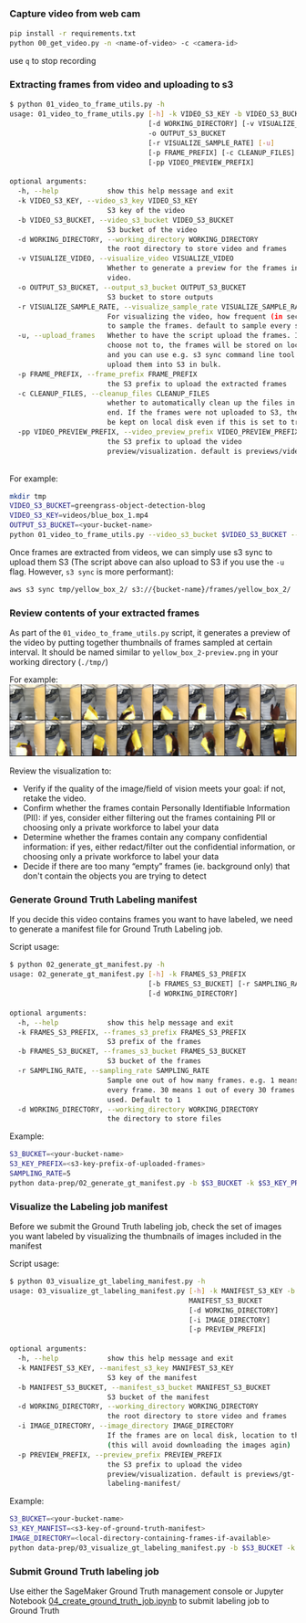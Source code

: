 ### Capture video from web cam

```bash
pip install -r requirements.txt
python 00_get_video.py -n <name-of-video> -c <camera-id>
```

use `q` to stop recording

### Extracting frames from video and uploading to s3 

```bash
$ python 01_video_to_frame_utils.py -h
usage: 01_video_to_frame_utils.py [-h] -k VIDEO_S3_KEY -b VIDEO_S3_BUCKET
                                  [-d WORKING_DIRECTORY] [-v VISUALIZE_VIDEO]
                                  -o OUTPUT_S3_BUCKET
                                  [-r VISUALIZE_SAMPLE_RATE] [-u]
                                  [-p FRAME_PREFIX] [-c CLEANUP_FILES]
                                  [-pp VIDEO_PREVIEW_PREFIX]

optional arguments:
  -h, --help            show this help message and exit
  -k VIDEO_S3_KEY, --video_s3_key VIDEO_S3_KEY
                        S3 key of the video
  -b VIDEO_S3_BUCKET, --video_s3_bucket VIDEO_S3_BUCKET
                        S3 bucket of the video
  -d WORKING_DIRECTORY, --working_directory WORKING_DIRECTORY
                        the root directory to store video and frames
  -v VISUALIZE_VIDEO, --visualize_video VISUALIZE_VIDEO
                        Whether to generate a preview for the frames in the
                        video.
  -o OUTPUT_S3_BUCKET, --output_s3_bucket OUTPUT_S3_BUCKET
                        S3 bucket to store outputs
  -r VISUALIZE_SAMPLE_RATE, --visualize_sample_rate VISUALIZE_SAMPLE_RATE
                        For visualizing the video, how frequent (in seconds)
                        to sample the frames. default to sample every second.
  -u, --upload_frames   Whether to have the script upload the frames. If you
                        choose not to, the frames will be stored on local disk
                        and you can use e.g. s3 sync command line tool to
                        upload them into S3 in bulk.
  -p FRAME_PREFIX, --frame_prefix FRAME_PREFIX
                        the S3 prefix to upload the extracted frames
  -c CLEANUP_FILES, --cleanup_files CLEANUP_FILES
                        whether to automatically clean up the files in the
                        end. If the frames were not uploaded to S3, they will
                        be kept on local disk even if this is set to true
  -pp VIDEO_PREVIEW_PREFIX, --video_preview_prefix VIDEO_PREVIEW_PREFIX
                        the S3 prefix to upload the video
                        preview/visualization. default is previews/video/
                        
```

For example:

```bash
mkdir tmp
VIDEO_S3_BUCKET=greengrass-object-detection-blog
VIDEO_S3_KEY=videos/blue_box_1.mp4
OUTPUT_S3_BUCKET=<your-bucket-name>
python 01_video_to_frame_utils.py --video_s3_bucket $VIDEO_S3_BUCKET --video_s3_key $VIDEO_S3_KEY --working_directory tmp/ --visualize_video True --visualize_sample_rate 1 -o $OUTPUT_S3_BUCKET
```

Once frames are extracted from videos, we can simply use s3 sync to upload them S3 (The script above can also upload to S3 if you use the `-u` flag. However, `s3 sync` is more performant): 

```bash
aws s3 sync tmp/yellow_box_2/ s3://{bucket-name}/frames/yellow_box_2/
```

### Review contents of your extracted frames 

As part of the `01_video_to_frame_utils.py` script, it generates a preview of the video by putting together thumbnails of frames sampled at certain interval. It should be named similar to `yellow_box_2-preview.png` in your working directory (`./tmp/`)
 
For example: 
![visualize-frames](./imgs/visualize-frames.png)

Review the visualization to:

* Verify if the quality of the image/field of vision meets your goal: if not, retake the video. 
* Confirm whether the frames contain Personally Identifiable Information (PII): if yes, consider either filtering out the frames containing PII or choosing only a private workforce to label your data  
* Determine whether the frames contain any company confidential information: if yes, either redact/filter out the confidential information, or choosing only a private workforce to label your data  
* Decide if there are too many “empty” frames (ie. background only) that don't contain the objects you are trying to detect

### Generate Ground Truth Labeling manifest  

If you decide this video contains frames you want to have labeled, we need to generate a manifest file for Ground Truth Labeling job.

Script usage: 

```bash
$ python 02_generate_gt_manifest.py -h
usage: 02_generate_gt_manifest.py [-h] -k FRAMES_S3_PREFIX
                                  [-b FRAMES_S3_BUCKET] [-r SAMPLING_RATE]
                                  [-d WORKING_DIRECTORY]

optional arguments:
  -h, --help            show this help message and exit
  -k FRAMES_S3_PREFIX, --frames_s3_prefix FRAMES_S3_PREFIX
                        S3 prefix of the frames
  -b FRAMES_S3_BUCKET, --frames_s3_bucket FRAMES_S3_BUCKET
                        S3 bucket of the frames
  -r SAMPLING_RATE, --sampling_rate SAMPLING_RATE
                        Sample one out of how many frames. e.g. 1 means use
                        every frame. 30 means 1 out of every 30 frames will be
                        used. Default to 1
  -d WORKING_DIRECTORY, --working_directory WORKING_DIRECTORY
                        the directory to store files
```

Example:

```bash
S3_BUCKET=<your-bucket-name>
S3_KEY_PREFIX=<s3-key-prefix-of-uploaded-frames>
SAMPLING_RATE=5
python data-prep/02_generate_gt_manifest.py -b $S3_BUCKET -k $S3_KEY_PREFIX -r $SAMPLING_RATE -d tmp/
```

### Visualize the Labeling job manifest  

Before we submit the Ground Truth labeling job, check the set of images you want labeled by visualizing the thumbnails of images included in the manifest

Script usage:

```bash
$ python 03_visualize_gt_labeling_manifest.py -h
usage: 03_visualize_gt_labeling_manifest.py [-h] -k MANIFEST_S3_KEY -b
                                            MANIFEST_S3_BUCKET
                                            [-d WORKING_DIRECTORY]
                                            [-i IMAGE_DIRECTORY]
                                            [-p PREVIEW_PREFIX]

optional arguments:
  -h, --help            show this help message and exit
  -k MANIFEST_S3_KEY, --manifest_s3_key MANIFEST_S3_KEY
                        S3 key of the manifest
  -b MANIFEST_S3_BUCKET, --manifest_s3_bucket MANIFEST_S3_BUCKET
                        S3 bucket of the manifest
  -d WORKING_DIRECTORY, --working_directory WORKING_DIRECTORY
                        the root directory to store video and frames
  -i IMAGE_DIRECTORY, --image_directory IMAGE_DIRECTORY
                        If the frames are on local disk, location to the image
                        (this will avoid downloading the images agin)
  -p PREVIEW_PREFIX, --preview_prefix PREVIEW_PREFIX
                        the S3 prefix to upload the video
                        preview/visualization. default is previews/gt-
                        labeling-manifest/
```

Example:

```bash
S3_BUCKET=<your-bucket-name>
S3_KEY_MANFIST=<s3-key-of-ground-truth-manifest>
IMAGE_DIRECTORY=<local-directory-containing-frames-if-available>
python data-prep/03_visualize_gt_labeling_manifest.py -b $S3_BUCKET -k $S3_KEY_MANFIST -i $IMAGE_DIRECTORY
```

### Submit Ground Truth labeling job 

Use either the SageMaker Ground Truth management console or Jupyter Notebook [04_create_ground_truth_job.ipynb](./04_create_ground_truth_job.ipynb) to submit labeling job to Ground Truth 